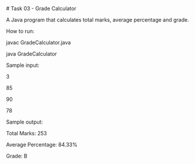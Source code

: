 \# Task 03 - Grade Calculator



A Java program that calculates total marks, average percentage and grade.



How to run:

javac GradeCalculator.java

java GradeCalculator



Sample input:

3

85

90

78



Sample output:

Total Marks: 253

Average Percentage: 84.33%

Grade: B




